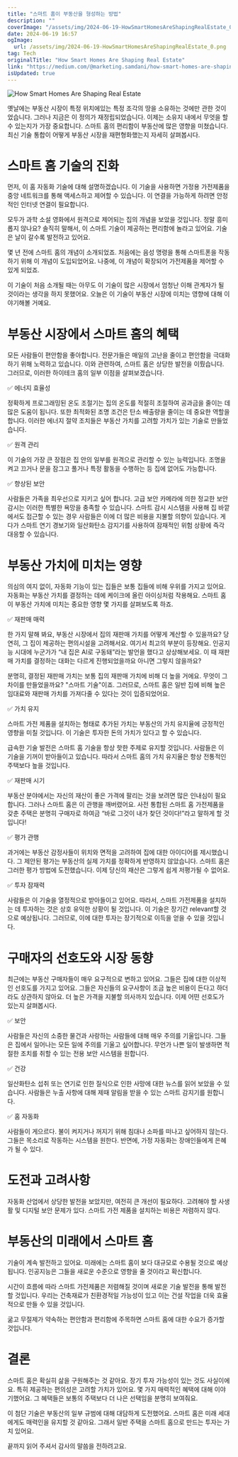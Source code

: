 ```yaml
---
title: "스마트 홈이 부동산을 형성하는 방법"
description: ""
coverImage: "/assets/img/2024-06-19-HowSmartHomesAreShapingRealEstate_0.png"
date: 2024-06-19 16:57
ogImage: 
  url: /assets/img/2024-06-19-HowSmartHomesAreShapingRealEstate_0.png
tag: Tech
originalTitle: "How Smart Homes Are Shaping Real Estate"
link: "https://medium.com/@marketing.samdani/how-smart-homes-are-shaping-real-estate-83c17b31bd6c"
isUpdated: true
---
```






![How Smart Homes Are Shaping Real Estate](/assets/img/2024-06-19-HowSmartHomesAreShapingRealEstate_0.png)

옛날에는 부동산 시장이 특정 위치에있는 특정 조각의 땅을 소유하는 것에만 관한 것이었습니다. 그러나 지금은 이 정의가 재정립되었습니다. 이제는 소유지 내에서 무엇을 할 수 있는지가 가장 중요합니다. 스마트 홈의 편리함이 부동산에 많은 영향을 미쳤습니다. 최신 기술 통합이 어떻게 부동산 시장을 재편형화했는지 자세히 살펴봅시다.

# 스마트 홈 기술의 진화

먼저, 이 홈 자동화 기술에 대해 설명하겠습니다. 이 기술을 사용하면 가정용 가전제품을 중앙 네트워크를 통해 액세스하고 제어할 수 있습니다. 이 연결을 가능하게 하려면 안정적인 인터넷 연결이 필요합니다.

<div class="content-ad"></div>

모두가 과학 소설 영화에서 원격으로 제어되는 집의 개념을 보았을 것입니다. 정말 흥미롭지 않나요? 솔직히 말해서, 이 스마트 기술이 제공하는 편리함에 놀라고 있어요. 기술은 날이 갈수록 발전하고 있어요.

몇 년 전에 스마트 홈의 개념이 소개되었죠. 처음에는 음성 명령을 통해 스마트폰을 작동하기 위해 이 개념이 도입되었어요. 나중에, 이 개념이 확장되어 가전제품을 제어할 수 있게 되었죠.

이 기술이 처음 소개될 때는 아무도 이 기술이 많은 시장에서 엄청난 이해 관계자가 될 것이라는 생각을 하지 못했어요. 오늘은 이 기술이 부동산 시장에 미치는 영향에 대해 이야기해볼 거예요.

# 부동산 시장에서 스마트 홈의 혜택

<div class="content-ad"></div>

모든 사람들이 편안함을 좋아합니다. 전문가들은 매일의 고난을 줄이고 편안함을 극대화하기 위해 노력하고 있습니다. 이와 관련하여, 스마트 홈은 상당한 발전을 이뤘습니다. 그러므로, 이러한 하이테크 홈의 일부 이점을 살펴보겠습니다.

✅ 에너지 효율성

정확하게 프로그래밍된 온도 조절기는 집의 온도를 적절히 조절하여 공과금을 줄이는 데 많은 도움이 됩니다. 또한 최적화된 조명 조건은 탄소 배출량을 줄이는 데 중요한 역할을 합니다. 이러한 에너지 절약 조치들은 부동산 가치를 고려할 가치가 있는 기술로 만들었습니다.

✅ 원격 관리

<div class="content-ad"></div>

이 기술의 가장 큰 장점은 집 안의 일부를 원격으로 관리할 수 있는 능력입니다. 조명을 켜고 끄거나 문을 잠그고 풀거나 특정 활동을 수행하는 등 집에 없어도 가능합니다.

✅ 향상된 보안

사람들은 가족을 최우선으로 지키고 싶어 합니다. 고급 보안 카메라에 의한 정교한 보안 감시는 이러한 특별한 욕망을 충족할 수 있습니다. 스마트 감시 시스템을 사용해 집 바깥에서도 접근할 수 있는 경우 사람들은 이에 더 많은 비용을 지불할 의향이 있습니다. 게다가 스마트 연기 경보기와 일산화탄소 감지기를 사용하여 잠재적인 위험 상황에 즉각 대응할 수 있습니다.

# 부동산 가치에 미치는 영향

<div class="content-ad"></div>

의심의 여지 없이, 자동화 기능이 있는 집들은 보통 집들에 비해 우위를 가지고 있어요. 자동화는 부동산 가치를 결정하는 데에 케이크에 올린 아이싱처럼 작용해요. 스마트 홈이 부동산 가치에 미치는 중요한 영향 몇 가지를 살펴보도록 하죠.

✅ 재판매 매력

한 가지 말해 봐요, 부동산 시장에서 집의 재판매 가치를 어떻게 계산할 수 있을까요? 당연히, 그 집이 제공하는 편의시설을 고려해서요. 여기서 최고의 부분이 등장해요. 인공지능 시대에 누군가가 “내 집은 AI로 구동돼”라는 발언을 했다고 상상해보세요. 이 때 재판매 가치를 결정하는 대화는 다르게 진행되었을까요 아니면 그렇지 않을까요?

분명히, 결정된 재판매 가치는 보통 집의 재판매 가치에 비해 더 높을 거에요. 무엇이 그 차이를 만들었을까요? "스마트 기술"이죠. 그러므로, 스마트 홈은 일반 집에 비해 높은 임대료와 재판매 가치를 가져다줄 수 있다는 것이 입증되었어요.

<div class="content-ad"></div>

✅ 가치 유지

스마트 가전 제품을 설치하는 형태로 추가된 가치는 부동산의 가치 유지율에 긍정적인 영향을 미칠 것입니다. 이 기술은 투자한 돈의 가치가 있다고 할 수 있습니다.

급속한 기술 발전은 스마트 홈 기술을 항상 핫한 주제로 유지할 것입니다. 사람들은 이 기술을 기꺼이 받아들이고 있습니다. 따라서 스마트 홈의 가치 유지율은 항상 전통적인 주택보다 높을 것입니다.

✅ 재판매 시기

<div class="content-ad"></div>

부동산 분야에서는 자신의 재산이 좋은 가격에 팔리는 것을 보려면 많은 인내심이 필요합니다. 그러나 스마트 홈은 이 관행을 깨버렸어요. 사전 통합된 스마트 홈 가전제품을 갖춘 주택은 분명히 구매자로 하여금 “바로 그것이 내가 찾던 것이다!”라고 말하게 할 것입니다!

✅ 평가 관행

과거에는 부동산 감정사들이 위치와 면적을 고려하여 집에 대한 아이디어를 제시했습니다. 그 제안된 평가는 부동산의 실제 가치를 정확하게 반영하지 않았습니다. 스마트 홈은 그러한 평가 방법에 도전했습니다. 이제 당신의 재산은 그렇게 쉽게 저평가될 수 없어요.

✅ 투자 잠재력

<div class="content-ad"></div>

사람들은 이 기술을 열정적으로 받아들이고 있어요. 따라서, 스마트 가전제품을 설치하는 데 투자하는 것은 상호 유익한 상황이 될 것입니다. 이 기술은 장기간 relevant할 것으로 예상됩니다. 그러므로, 이에 대한 투자는 장기적으로 이득을 얻을 수 있을 것입니다.

# 구매자의 선호도와 시장 동향

최근에는 부동산 구매자들이 매우 요구적으로 변하고 있어요. 그들은 집에 대한 이상적인 선호도를 가지고 있어요. 그들은 자신들의 요구사항이 조금 높은 비용이 든다고 하더라도 상관하지 않아요. 더 높은 가격을 지불할 의사까지 있습니다. 이제 어떤 선호도가 있는지 살펴봅시다.

✅ 보안

<div class="content-ad"></div>

사람들은 자신의 소중한 물건과 사랑하는 사람들에 대해 매우 주의를 기울입니다. 그들은 집에서 일어나는 모든 일에 주의를 기울고 싶어합니다. 무언가 나쁜 일이 발생하면 적절한 조치를 취할 수 있는 전용 보안 시스템을 원합니다.

✅ 건강

일산화탄소 섭취 또는 연기로 인한 질식으로 인한 사망에 대한 뉴스를 읽어 보았을 수 있습니다. 사람들은 누출 사항에 대해 제때 알림을 받을 수 있는 스마트 감지기를 원합니다.

✅ 홈 자동화

<div class="content-ad"></div>

사람들이 게으르다. 불이 켜지거나 꺼지기 위해 침대나 소파를 떠나고 싶어하지 않는다. 그들은 목소리로 작동하는 시스템을 원한다. 반면에, 가정 자동화는 장애인들에게 은혜가 될 수 있다.

# 도전과 고려사항

자동화 산업에서 상당한 발전을 보았지만, 여전히 큰 개선이 필요하다. 고려해야 할 사생활 및 디지털 보안 문제가 있다. 스마트 가전 제품을 설치하는 비용은 저렴하지 않다.

# 부동산의 미래에서 스마트 홈

<div class="content-ad"></div>

기술이 계속 발전하고 있어요. 미래에는 스마트 홈이 보다 대규모로 수용될 것으로 예상됩니다. 인공지능은 그들을 새로운 수준으로 영향을 줄 것이라고 확신합니다.

시간이 흐름에 따라 스마트 가전제품은 저렴해질 것이며 새로운 기술 발전을 통해 발전할 것입니다. 우리는 건축재료가 친환경적일 가능성이 있고 이는 건설 작업을 더욱 효율적으로 만들 수 있을 것입니다.

굶고 무절제가 약속하는 편안함과 편리함에 주목하면 스마트 홈에 대한 수요가 증가할 것입니다.

# 결론

<div class="content-ad"></div>

스마트 홈은 확실히 삶을 구원해주는 것 같아요. 장기 투자 가능성이 있는 것도 사실이에요. 특히 제공하는 편의성은 고려할 가치가 있어요. 몇 가지 매력적인 혜택에 대해 이야기했어요. 그 혜택들은 보통의 주택보다 더 나은 선택임을 분명히 보여줘요.

이 첨단 기술은 부동산의 일부 규범에 대해 대담하게 도전했어요. 스마트 홈은 미래 세대에게도 매력인을 유지할 것 같아요. 그래서 일반 주택을 스마트 홈으로 만드는 투자는 가치 있어요.

끝까지 읽어 주셔서 감사의 말씀을 전하려고요.